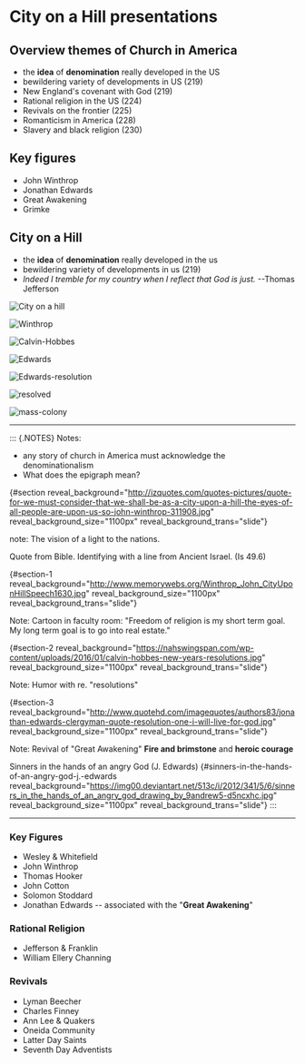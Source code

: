 # City on a Hill presentations #

## Overview themes of Church in America ##

- the **idea** of **denomination** really developed in the US
- bewildering variety of developments in US (219)
- New England's covenant with God (219)
- Rational religion in the US (224)
- Revivals on the frontier (225)
- Romanticism in America (228)
- Slavery and black religion (230)

## Key figures ##

- John Winthrop
- Jonathan Edwards
- Great Awakening
- Grimke 

## City on a Hill ##


-   the **idea** of **denomination** really developed in the us
-   bewildering variety of developments in us (219)
-   *Indeed I tremble for my country when I reflect that God is just.* --Thomas Jefferson

![City on a hill](../img/city-on-hill-01.jpg)


![Winthrop](../img/winthrop.jpg)

![Calvin-Hobbes](../img/calvin-resolutions.jpg)

![Edwards](../img/4-prepare-for-action-1-peter-11316-50-728.jpg)

![Edwards-resolution](../img/resolution-edwards.jpg)

![resolved](../img/resolved-to-live.jpg)

![mass-colony](../img/Masscolony.png)

------

::: {.NOTES}
Notes:

-   any story of church in America must acknowledge the denominationalism
-   What does the epigraph mean?

 {#section reveal_background="http://izquotes.com/quotes-pictures/quote-for-we-must-consider-that-we-shall-be-as-a-city-upon-a-hill-the-eyes-of-all-people-are-upon-us-so-john-winthrop-311908.jpg" reveal_background_size="1100px" reveal_background_trans="slide"}

note: The vision of a light to the nations.

Quote from Bible. Identifying with a line from Ancient Israel. (Is 49.6)

 {#section-1 reveal_background="http://www.memorywebs.org/Winthrop_John_CityUponHillSpeech1630.jpg" reveal_background_size="1100px" reveal_background_trans="slide"}

Note: Cartoon in faculty room: "Freedom of religion is my short term
goal. My long term goal is to go into real estate."

 {#section-2 reveal_background="https://nahswingspan.com/wp-content/uploads/2016/01/calvin-hobbes-new-years-resolutions.jpg" reveal_background_size="1100px" reveal_background_trans="slide"}

Note: Humor with re. "resolutions"

 {#section-3 reveal_background="http://www.quotehd.com/imagequotes/authors83/jonathan-edwards-clergyman-quote-resolution-one-i-will-live-for-god.jpg" reveal_background_size="1100px" reveal_background_trans="slide"}

Note: Revival of "Great Awakening" **Fire and brimstone** and **heroic
courage**

Sinners in the hands of an angry God (J. Edwards) {#sinners-in-the-hands-of-an-angry-god-j.-edwards reveal_background="https://img00.deviantart.net/513c/i/2012/341/5/6/sinners_in_the_hands_of_an_angry_god_drawing_by_9andrew5-d5ncxhc.jpg" reveal_background_size="1100px" reveal_background_trans="slide"}
:::

----------
[\\]: # (These figures need more elaboration)

### Key Figures ###

-   Wesley & Whitefield
-   John Winthrop
-   Thomas Hooker
-   John Cotton
-   Solomon Stoddard
-   Jonathan Edwards -- associated with the   "**Great Awakening**"


### Rational Religion ###

-   Jefferson & Franklin
-   William Ellery Channing

### Revivals ###

-   Lyman Beecher
-   Charles Finney
-   Ann Lee & Quakers
-   Oneida Community
-   Latter Day Saints
-   Seventh Day Adventists

